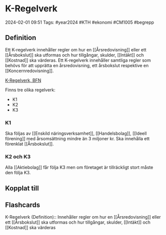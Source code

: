 # K-Regelverk

2024-02-01 09:51
Tags: #year2024 #KTH #ekonomi #CM1005 #begrepp

## Definition

Ett K-regelverk innehåller regler om hur en [[Årsredovisning]] eller ett [[Årsbokslut]] ska utformas och hur tillgångar, skulder, [[Intäkt]] och [[Kostnad]] ska värderas. Ett K-regelverk innehåller samtliga regler som behövs för att upprätta en årsredovisning, ett årsbokslut respektive en [[Koncernredovisning]].

[K-Regelverk, BFN](https://www.bfn.se/redovisningsregler/vagledningar/k-regelverk)

Finns tre olika regelverk:

- K1
- K2
- K3

### K1

Ska följas av [[Enskild näringsverksamhet]], [[Handelsbolag]], [[Ideell förening]] med årsomsättning mindre än 3 miljoner kr. Ska innehålla ett förenklat [[Årsbokslut]].

### K2 och K3

Alla [[Aktiebolag]] får följa K3 men om företaget är tillräckligt stort måste den följa K3.

## Kopplat till

## Flashcards

K-Regelverk (Definition):: Innehåller regler om hur en [[Årsredovisning]] eller ett [[Årsbokslut]] ska utformas och hur tillgångar, skulder, [[Intäkt]] och [[Kostnad]] ska värderas
<!--SR:!2024-02-09,1,210!2024-02-17,4,190-->
